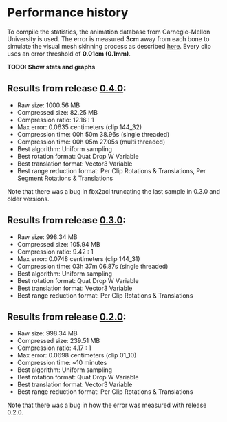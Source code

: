 # Performance history

To compile the statistics, the animation database from Carnegie-Mellon University is used.
The error is measured **3cm** away from each bone to simulate the visual mesh skinning process as described [here](https://github.com/nfrechette/acl/blob/develop/docs/error_metrics.md).
Every clip uses an error threshold of **0.01cm (0.1mm)**.

**TODO: Show stats and graphs**

## Results from release [0.4.0](https://github.com/nfrechette/acl/releases/tag/v0.4.0):

*  Raw size: 1000.56 MB
*  Compressed size: 82.25 MB
*  Compression ratio: 12.16 : 1
*  Max error: 0.0635 centimeters (clip 144_32)
*  Compression time: 00h 50m 38.96s (single threaded)
*  Compression time: 00h 05m 27.05s (multi threaded)
*  Best algorithm: Uniform sampling
*  Best rotation format: Quat Drop W Variable
*  Best translation format: Vector3 Variable
*  Best range reduction format: Per Clip Rotations & Translations, Per Segment Rotations & Translations

Note that there was a bug in fbx2acl truncating the last sample in 0.3.0 and older versions.

## Results from release [0.3.0](https://github.com/nfrechette/acl/releases/tag/v0.3.0):

*  Raw size: 998.34 MB
*  Compressed size: 105.94 MB
*  Compression ratio: 9.42 : 1
*  Max error: 0.0748 centimeters (clip 144_31)
*  Compression time: 03h 37m 06.87s (single threaded)
*  Best algorithm: Uniform sampling
*  Best rotation format: Quat Drop W Variable
*  Best translation format: Vector3 Variable
*  Best range reduction format: Per Clip Rotations & Translations

## Results from release [0.2.0](https://github.com/nfrechette/acl/releases/tag/v0.2.0):

*  Raw size: 998.34 MB
*  Compressed size: 239.51 MB
*  Compression ratio: 4.17 : 1
*  Max error: 0.0698 centimeters (clip 01_10)
*  Compression time: ~10 minutes
*  Best algorithm: Uniform sampling
*  Best rotation format: Quat Drop W Variable
*  Best translation format: Vector3 Variable
*  Best range reduction format: Per Clip Rotations & Translations

Note that there was a bug in how the error was measured with release 0.2.0.
